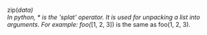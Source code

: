 zip(*data)  
In python, * is the 'splat' operator. It is used for unpacking a list into arguments. For example: foo(*[1, 2, 3]) is the same as foo(1, 2, 3).  
